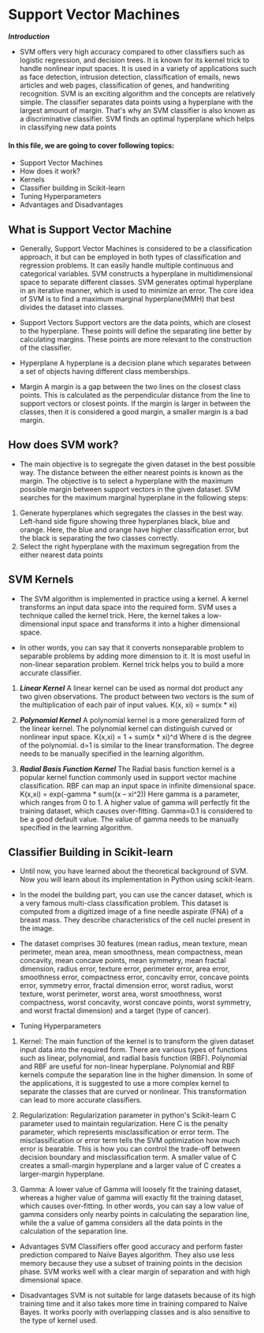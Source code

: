 # Support Vector Machines
***Introduction***
* SVM offers very high accuracy compared to other classifiers such as logistic regression, and decision trees.
  It is known for its kernel trick to handle nonlinear input spaces.
  It is used in a variety of applications such as face detection, intrusion detection, classification of emails,
  news articles and web pages, classification of genes, and handwriting recognition.
  SVM is an exciting algorithm and the concepts are relatively simple.
  The classifier separates data points using a hyperplane with the largest amount of margin.
  That's why an SVM classifier is also known as a discriminative classifier. SVM finds an optimal hyperplane which helps in classifying new data points
  
 #### In this file, we are going to cover following topics:
  
 * Support Vector Machines
 *	How does it work?
 *	Kernels
 *	Classifier building in Scikit-learn
 *	Tuning Hyperparameters
 *	Advantages and Disadvantages
  
## What is Support Vector Machine

* Generally, Support Vector Machines is considered to be a classification approach, it but can be employed in both types of classification and regression problems.
  It can easily handle multiple continuous and categorical variables. SVM constructs a hyperplane in multidimensional space to separate different classes.
  SVM generates optimal hyperplane in an iterative manner, which is used to minimize an error.
  The core idea of SVM is to find a maximum marginal hyperplane(MMH) that best divides the dataset into classes.
  
* Support Vectors
    Support vectors are the data points, which are closest to the hyperplane. These points will define the separating line better by calculating margins.
    These points are more relevant to the construction of the classifier.
    
* Hyperplane
   A hyperplane is a decision plane which separates between a set of objects having different class memberships.
   
* Margin
  A margin is a gap between the two lines on the closest class points. This is calculated as the perpendicular distance from the line to support vectors or
  closest points. If the margin is larger in between the classes, then it is considered a good margin, a smaller margin is a bad margin.
  
## How does SVM work?

 * The main objective is to segregate the given dataset in the best possible way. The distance between the either nearest points is known as the margin.
   The objective is to select a hyperplane with the maximum possible margin between support vectors in the given dataset. SVM searches for the maximum
   marginal hyperplane in the following steps:
1. Generate hyperplanes which segregates the classes in the best way. Left-hand side figure showing three hyperplanes black, blue and orange.
    Here, the blue and orange have higher classification error, but the black is separating the two classes correctly.
2. Select the right hyperplane with the maximum segregation from the either nearest data points

## SVM Kernels

* The SVM algorithm is implemented in practice using a kernel. A kernel transforms an input data space into the required form. SVM uses a technique called the kernel trick.
  Here, the kernel takes a low-dimensional input space and transforms it into a higher dimensional space.
  
* In other words, you can say that it converts nonseparable problem to separable problems by adding more dimension to it. It is most useful in non-linear separation problem.
  Kernel trick helps you to build a more accurate classifier.
  
1. ***Linear Kernel*** A linear kernel can be used as normal dot product any two given observations. 
  The product between two vectors is the sum of the multiplication of each pair of input values.
                  K(x, xi) = sum(x * xi)  
2. ***Polynomial Kernel*** A polynomial kernel is a more generalized form of the linear kernel. The polynomial kernel can distinguish curved or nonlinear input space.
                                   K(x,xi) = 1 + sum(x * xi)^d
   Where d is the degree of the polynomial. d=1 is similar to the linear transformation. The degree needs to be manually specified in the learning algorithm.
   
3. ***Radial Basis Function Kernel*** The Radial basis function kernel is a popular kernel function commonly used in support vector machine classification. 
   RBF can map an input space in infinite dimensional space.
                                          K(x,xi) = exp(-gamma * sum((x – xi^2))
   Here gamma is a parameter, which ranges from 0 to 1. A higher value of gamma will perfectly fit the training dataset, which causes over-fitting.
   Gamma=0.1 is considered to be a good default value. The value of gamma needs to be manually specified in the learning algorithm.  
 
 ## Classifier Building in Scikit-learn
 
* Until now, you have learned about the theoretical background of SVM. Now you will learn about its implementation in Python using scikit-learn.

* In the model the building part, you can use the cancer dataset, which is a very famous multi-class classification problem. This dataset is computed
  from a digitized image of a fine needle aspirate (FNA) of a breast mass. They describe characteristics of the cell nuclei present in the image.

* The dataset comprises 30 features (mean radius, mean texture, mean perimeter, mean area, mean smoothness, mean compactness, mean concavity, mean concave points,
  mean symmetry, mean fractal dimension, radius error, texture error, perimeter error, area error, smoothness error, compactness error, concavity error, concave
  points error, symmetry error, fractal dimension error, worst radius, worst texture, worst perimeter, worst area, worst smoothness, worst compactness, worst concavity,
  worst concave points, worst symmetry, and worst fractal dimension) and a target (type of cancer).
  
* Tuning Hyperparameters

1. Kernel: The main function of the kernel is to transform the given dataset input data into the required form. There are various types of functions such as linear, polynomial,    and radial basis function (RBF). Polynomial and RBF are useful for non-linear hyperplane. Polynomial and RBF kernels compute the separation line in the higher dimension. In      some of the applications, it is suggested to use a more complex kernel to separate the classes that are curved or nonlinear. This transformation can lead to more accurate        classifiers.

2. Regularization: Regularization parameter in python's Scikit-learn C parameter used to maintain regularization. Here C is the penalty parameter, which represents                  misclassification or error term. The misclassification or error term tells the SVM optimization how much error is bearable. This is how you can control the trade-off between    decision boundary and misclassification term. A smaller value of C creates a small-margin hyperplane and a larger value of C creates a larger-margin hyperplane.

3. Gamma: A lower value of Gamma will loosely fit the training dataset, whereas a higher value of gamma will exactly fit the training dataset, which causes over-fitting. In        other words, you can say a low value of gamma considers only nearby points in calculating the separation line, while the a value of gamma considers all the data points in the    calculation of the separation line.


* Advantages
  SVM Classifiers offer good accuracy and perform faster prediction compared to Naïve Bayes algorithm. They also use less memory because they use a subset of
  training points in the decision phase. SVM works well with a clear margin of separation and with high dimensional space.

* Disadvantages
  SVM is not suitable for large datasets because of its high training time and it also takes more time in training compared to Naïve Bayes. It works poorly
  with overlapping classes and is also sensitive to the type of kernel used.
 
